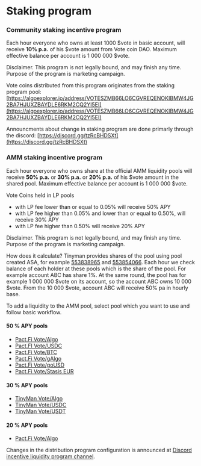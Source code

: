 # Staking program

### Community staking incentive program

Each hour everyone who owns at least 1000 $vote in basic account, will receive **10% p.a.** of his $vote amount from Vote coin DAO. Maximum effective balance per account is 1 000 000 $vote.

Disclaimer. This program is not legally bound, and may finish any time. Purpose of the program is marketing campaign.

Vote coins distributed from this program originates from the staking program pool: [https://algoexplorer.io/address/VOTESZMB66LO6CGVREQENOKIBMW4JG2BA7HJUXZBAYDLE6RKM2CQ2YI5EI](https://algoexplorer.io/address/VOTESZMB66LO6CGVREQENOKIBMW4JG2BA7HJUXZBAYDLE6RKM2CQ2YI5EI)

Announcments about change in staking program are done primarly through the discord: [https://discord.gg/tzRcBHDSXt](https://discord.gg/tzRcBHDSXt)

### AMM staking incentive program

Each hour everyone who owns share at the official AMM liquidity pools will receive **50% p.a.** or **30% p.a.** or **20% p.a.** of his $vote amount in the shared pool. Maximum effective balance per account is 1 000 000 $vote.

Vote Coins held in LP pools

* with LP fee lower than or equal to 0.05% will receive 50% APY
* with LP fee higher than 0.05% and lower than or equal to 0.50%, will receive 30% APY
* with LP fee higher than 0.50% will receive 20% APY

Disclaimer. This program is not legally bound, and may finish any time. Purpose of the program is marketing campaign.

How does it calculate? Tinyman provides shares of the pool using pool created ASA, for example [553838965](https://algoexplorer.io/asset/553838965) and [553854066](https://algoexplorer.io/asset/553854066). Each hour we check balance of each holder at these pools which is the share of the pool. For example account ABC has share 1%. At the same round, the pool has for example 1 000 000 $vote on its account, so the account ABC owns 10 000 $vote. From the 10 000 $vote, account ABC will receive 50% pa in hourly base.

To add a liquidity to the AMM pool, select pool which you want to use and follow basic workflow.

#### 50 % APY pools

* [Pact.Fi Vote/Algo](https://app.pact.fi/add-liquidity/1075389128)
* [Pact.FI Vote/USDC](https://app.pact.fi/add-liquidity/1075409914)
* [Pact.Fi Vote/BTC](https://app.pact.fi/add-liquidity/1075404856)
* [Pact.Fi Vote/gAlgo](https://app.pact.fi/add-liquidity/1078306383)
* [Pact.Fi Vote/goUSD](https://app.pact.fi/add-liquidity/1140609824)
* [Pact.Fi Vote/Stasis EUR](https://app.pact.fi/add-liquidity/1526758875)

#### 30 % APY pools

* [TinyMan Vote/Algo](https://app.tinyman.org/#/pool/GASYYNLRCSNPPIL6WQJNBP3BTEOYCGDLQZWPHF2IKVNDIWP7RNIPSBKM5Y/add-liquidity)
* [TinyMan Vote/USDC](https://app.tinyman.org/#/pool/2FN4QARVV5HWHS4E43PBEKOA6XE3DF2PEO23ICLQR5OTXMP7NRPAJDIMA4/add-liquidity)
* [TinyMan Vote/USDT](https://app.tinyman.org/#/pool/HYHZS7YIXM72QR5PUIV6MIEYVP2HOP4BLIQ7NP2GSIUYOS4GVAYYCVMZ3Y/add-liquidity)

#### 20 % APY pools

* [Pact.Fi Vote/Algo](https://app.pact.fi/add-liquidity/1075397410)

Changes in the distribution program configuration is announced at [Discord incentive liquidity program channel](https://discord.gg/vXwKxSH48n).
